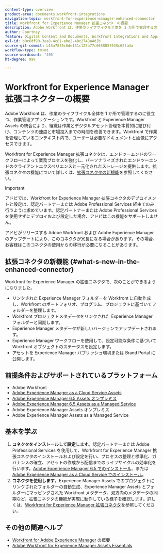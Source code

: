 ```yaml
---
content-type: overview
product-area: documents;workfront-integrations
navigation-topic: workfront-for-experience-manager-enhanced-connector
title: Workfront for Experience Manager 拡張コネクターの概要
description: Adobe Workfront は、作業のライフサイクル全体を 1 か所で管理するのに役立つ、作業管理アプリケーションです。Workfront と Experience Manager Assets の統合により、組織は作業とデジタルアセット管理を本質的に結び付け、コンテンツの速度と市場投入までの時間を改善できます。Workfront で作業を管理しているコンテキスト内で、ユーザーは必要なドキュメントと画像にアクセスできます。
author: Courtney
feature: Digital Content and Documents, Workfront Integrations and Apps
exl-id: b0c6df90-3ea8-4c81-abe2-48c2748a4d2b
source-git-commit: b18a7835c6de131c125b77c6688057638c62fa4a
workflow-type: tm+mt
source-wordcount: '495'
ht-degree: 99%

---
```


# Workfront for Experience Manager 拡張コネクターの概要

<!-- Audited: 01/2024 -->

Adobe Workfront は、作業のライフサイクル全体を 1 か所で管理するのに役立つ、作業管理アプリケーションです。Workfront と Experience Manager Assets の統合により、組織は作業とデジタルアセット管理を本質的に結び付け、コンテンツの速度と市場投入までの時間を改善できます。Workfront で作業を管理しているコンテキスト内で、ユーザーは必要なドキュメントと画像にアクセスできます。

Workfront for Experience Manager 拡張コネクタは、エンドツーエンドのワークフローによって業務プロセスを強化し、パーソナライズされたエンドツーエンドのクライアントエクスペリエンスと一元化されたストレージを提供します。拡張コネクタの機能について詳しくは、[拡張コネクタの新機能](#what-s-new-in-the-enhanced-connector)を参照してください。

>[!IMPORTANT]
>
>アドビでは、Workfront for Experience Manager 拡張コネクタのデプロイメントと設定は、認定パートナーまたは Adobe Professional Services 経由でのみ行うように求めています。認定パートナーまたは Adobe Professional Services を使用せずにデプロイおよび設定した場合、アドビはこの機能をサポートしません。
>
>アドビがリリースする Adobe Workfront および Adobe Experience Manager のアップデートにより、このコネクタが冗長になる場合があります。その場合、お客様はこのコネクタの使用からの移行が必要になることがあります。

## 拡張コネクタの新機能 {#what-s-new-in-the-enhanced-connector}

Workfront for Experience Manager の拡張コネクタで、次のことができるようになりました。

* リンクされた Experience Manager フォルダーを Workfront に自動作成し、Workfront のポートフォリオ、プログラム、プロジェクトに基づいてフォルダーを整理します。
* Workfront プロジェクトメタデータをリンクされた Experience Manager フォルダーと同期します。
* Experience Manager メタデータが新しいバージョンでアップデートされます。
* Experience Manager ワークフローを使用して、設定可能な条件に基づいて Workfront オブジェクトのステータスを設定します。
* アセットを Experience Manager パブリッシュ環境または Brand Portal に公開します。

## 前提条件およびサポートされているプラットフォーム

* Adobe Workfront
* [Adobe Experience Manager as a Cloud Service Assets](https://helpx.adobe.com/jp/legal/product-descriptions/adobe-experience-manager-cloud-service.html)
* [Adobe Experience Manager 6.5 Assets オンプレミス](https://helpx.adobe.com/jp/legal/product-descriptions/adobe-experience-manager-on-premise.html)
* [Adobe Experience Manager 6.5 Assets as a Managed Service](https://helpx.adobe.com/jp/legal/product-descriptions/adobe-experience-manager-managed-services.html)
* Adobe Experience Manager Assets オンプレミス
* Adobe Experience Manager Assets as a Managed Service

## 基本を学ぶ

1. **コネクタをインストールして設定します**。認定パートナーまたは Adobe Professional Services を使用して、Workfront for Experience Manager 拡張コネクタのインストールおよび設定を行い、プロセスの整理と標準化、ガバナンスの確立、アセットの作成から配信までのライフサイクルの効率化を行います。[Adobe Experience Manager 6.5 でのインストール](https://experienceleague.adobe.com/ja/docs/experience-manager-65/content/assets/integrations/workfront-integrations)、または [Adobe Experience Manager as a Cloud Service でのインストール](https://experienceleague.adobe.com/ja/docs/experience-manager-cloud-service/content/assets/integrations/workfront-connector-install)。
1. **コネクタを使用します**。Experience Manager Assets でのプロジェクトにリンクされたフォルダーの自動生成、Experience Manager Assets とフォルダーにマッピングされた Workfront メタデータ、双方向のメタデータの同期など、拡張コネクタの機能が実際に動作している様子を確認します。詳しくは、[Workfront for Experience Manager 拡張コネクタ](../../../documents/workfront-and-experience-manager-integrations/workfront-for-experience-manager-enhanced-connector/workfront-for-aem-enhanced-connector.md)を参照してください。

## その他の関連ヘルプ

* [Workfront for Adobe Experience Manager](https://business.adobe.com/products/workfront/aem-integration.html) の概要
* [Adobe Workfront for Experience Manager Assets Essentials](../../../documents/adobe-workfront-for-experience-manager-assets-essentials/workfront-for-aem-asset-essentials.md)
